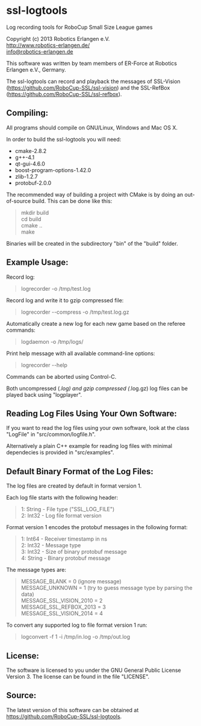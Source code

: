 ssl-logtools
============

Log recording tools for RoboCup Small Size League games

Copyright (c) 2013 Robotics Erlangen e.V. <br>
http://www.robotics-erlangen.de/ <br>
info@robotics-erlangen.de <br>

This software was written by team members of ER-Force at
Robotics Erlangen e.V., Germany.

The ssl-logtools can record and playback the messages of SSL-Vision
(https://github.com/RoboCup-SSL/ssl-vision) and the SSL-RefBox
(https://github.com/RoboCup-SSL/ssl-refbox).

Compiling:
------------

All programs should compile on GNU/Linux, Windows and Mac OS X.

In order to build the ssl-logtools you will need:
  * cmake-2.8.2
  * g++-4.1
  * qt-gui-4.6.0
  * boost-program-options-1.42.0
  * zlib-1.2.7
  * protobuf-2.0.0

The recommended way of building a project with CMake is by doing an
out-of-source build. This can be done like this:

> mkdir build <br>
> cd build <br>
> cmake .. <br>
> make <br>

Binaries will be created in the subdirectory "bin" of the "build" folder.

Example Usage:
------------

Record log:
> logrecorder -o /tmp/test.log

Record log and write it to gzip compressed file:
> logrecorder --compress -o /tmp/test.log.gz

Automatically create a new log for each new game based on the referee commands:
> logdaemon -o /tmp/logs/

Print help message with all available command-line options:
> logrecorder --help

Commands can be aborted using Control-C.

Both uncompressed (*.log) and gzip compressed (*.log.gz) log files can be played back
using "logplayer".

Reading Log Files Using Your Own Software:
------------

If you want to read the log files using your own software, look at the class
"LogFile" in "src/common/logfile.h".

Alternatively a plain C++ example for reading log files with minimal dependecies
is provided in "src/examples".

Default Binary Format of the Log Files:
------------

The log files are created by default in format version 1.

Each log file starts with the following header:

> 1: String - File type ("SSL_LOG_FILE") <br>
> 2: Int32  - Log file format version <br>

Format version 1 encodes the protobuf messages in the following format:

> 1: Int64  - Receiver timestamp in ns <br>
> 2: Int32  - Message type <br>
> 3: Int32  - Size of binary protobuf message <br>
> 4: String - Binary protobuf message <br>

The message types are:

> MESSAGE_BLANK           = 0 (ignore message)<br>
> MESSAGE_UNKNOWN         = 1 (try to guess message type by parsing the data)<br>
> MESSAGE_SSL_VISION_2010 = 2<br>
> MESSAGE_SSL_REFBOX_2013 = 3<br>
> MESSAGE_SSL_VISION_2014 = 4<br>

To convert any supported log to file format version 1 run:
> logconvert -f 1 -i /tmp/in.log -o /tmp/out.log

License:
------------

The software is licensed to you under the GNU General Public License
Version 3. The license can be found in the file "LICENSE".

Source:
------------

The latest version of this software can be obtained at
https://github.com/RoboCup-SSL/ssl-logtools.
